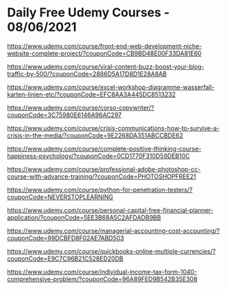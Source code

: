 # Daily Free Udemy Courses - 08/06/2021

https://www.udemy.com/course/front-end-web-development-niche-website-complete-project/?couponCode=CB9BD48E00F33DA81E60
https://www.udemy.com/course/viral-content-buzz-boost-your-blog-traffic-by-500/?couponCode=2886D5A17D8D1E28A8AB
https://www.udemy.com/course/excel-workshop-diagramme-wasserfall-karten-linien-etc/?couponCode=EFC8AA3A445DC8513232
https://www.udemy.com/course/corso-copywriter/?couponCode=3C75980E6146A96AC297
https://www.udemy.com/course/crisis-communications-how-to-survive-a-crisis-in-the-media/?couponCode=9E2268DA351ABCCBDE62
https://www.udemy.com/course/complete-positive-thinking-course-happiness-psychology/?couponCode=0CD1770F310D59DEB10C
https://www.udemy.com/course/professional-adobe-photoshop-cc-course-with-advance-training/?couponCode=PHOTOSHOPFREE21
https://www.udemy.com/course/python-for-penetration-testers/?couponCode=NEVERSTOPLEARNING
https://www.udemy.com/course/personal-capital-free-financial-planner-application/?couponCode=5EE3B68A5C2AFDADB9BB
https://www.udemy.com/course/managerial-accounting-cost-accounting/?couponCode=99DCBFD8F02AE7ABD503
https://www.udemy.com/course/quickbooks-online-multiple-currencies/?couponCode=E9C7C96B21C528ED20DB
https://www.udemy.com/course/individual-income-tax-form-1040-comprehensive-problem/?couponCode=96A89FED9B542B35E308
